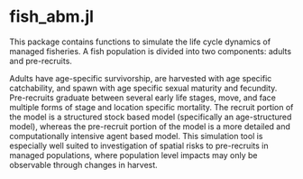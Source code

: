 # fish_abm.jl
This package contains functions to simulate the life cycle dynamics of managed fisheries. A fish population is divided into two components: adults and pre-recruits. 

Adults have age-specific survivorship, are harvested with age specific catchability, and spawn with age specific sexual maturity and fecundity. Pre-recruits graduate between several early life stages, move, and face multiple forms of stage and location specific mortality. The recruit portion of the model is a structured stock based model (specifically an age-structured model), whereas the pre-recruit portion of the model is a more detailed and computationally intensive agent based model. This simulation tool is especially well suited to investigation of spatial risks to pre-recruits in managed populations, where population level impacts may only be observable through changes in harvest.
